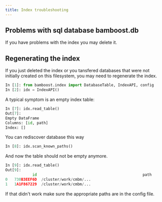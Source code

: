 ```yaml
---
title: Index troubleshooting
---
```


## Problems with sql database bamboost.db

If you have problems with the index you may delete it. 



## Regenerating the index 

If you just deleted the index or you tansfered databases that were not initially created on this filesystem, you may need to regenerate the index. 

```python
In [1]: from bamboost.index import DatabaseTable, IndexAPI, config
In [2]: idx = IndexAPI()
```

A typical symptom is an empty index table:
```python
In [7]: idx.read_table()
Out[7]: 
Empty DataFrame
Columns: [id, path]
Index: []

```

You can rediscover database this way
```python
In [8]: idx.scan_known_paths()
```

And now the table should not be empty anymore.

```python
In [9]: idx.read_table()
Out[9]: 
            id                                               path
0   730B3EEF6D  /cluster/work/cmbm/...
1   1A1F867229  /cluster/work/cmbm/...
```

If that didn't work make sure the appropriate paths are in the config file.
